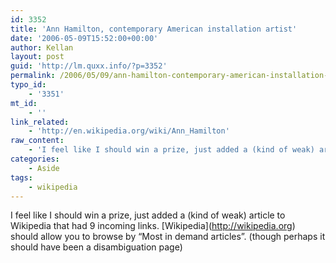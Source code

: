 ```yaml
---
id: 3352
title: 'Ann Hamilton, contemporary American installation artist'
date: '2006-05-09T15:52:00+00:00'
author: Kellan
layout: post
guid: 'http://lm.quxx.info/?p=3352'
permalink: /2006/05/09/ann-hamilton-contemporary-american-installation-artist/
typo_id:
    - '3351'
mt_id:
    - ''
link_related:
    - 'http://en.wikipedia.org/wiki/Ann_Hamilton'
raw_content:
    - 'I feel like I should win a prize, just added a (kind of weak) article to Wikipedia that had 9 incoming links.  [Wikipedia](http://wikipedia.org) should allow you to browse by \"Most in demand articles\". (though perhaps it should have been a disambiguation page)'
categories:
    - Aside
tags:
    - wikipedia
---
```


I feel like I should win a prize, just added a (kind of weak) article to Wikipedia that had 9 incoming links. \[Wikipedia\](http://wikipedia.org) should allow you to browse by “Most in demand articles”. (though perhaps it should have been a disambiguation page)